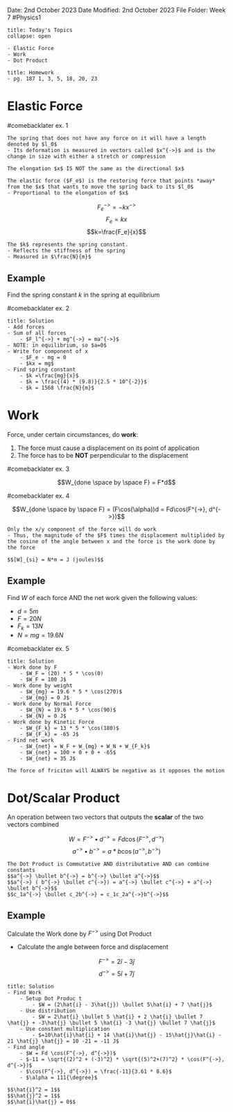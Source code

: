 Date: 2nd October 2023
Date Modified: 2nd October 2023
File Folder: Week 7
#Physics1

```ad-abstract
title: Today's Topics
collapse: open

- Elastic Force
- Work
- Dot Product

```

```ad-note
title: Homework
- pg. 187 1, 3, 5, 18, 20, 23
```
# Elastic Force

#comebacklater ex. 1

```ad-important
The spring that does not have any force on it will have a length denoted by $l_0$
- Its deformation is measured in vectors called $x^{->}$ and is the change in size with either a stretch or compression
```

```ad-warning
The elongation $x$ IS NOT the same as the directional $x$
```

```ad-summary
The elastic force ($F_e$) is the restoring force that points *away* from the $x$ that wants to move the spring back to its $l_0$
- Proportional to the elongation of $x$
```

$$F_e^{->} = -kx^{->}$$
$$F_e = kx$$
$$k=\frac{F_e}{x}$$
```ad-note
The $k$ represents the spring constant. 
- Reflects the stiffness of the spring
- Measured in $\frac{N}{m}$
```

## Example

Find the spring constant $k$ in the spring at equilibrium

#comebacklater ex. 2

```ad-check
title: Solution
- Add forces
- Sum of all forces
	- $F_l^{->} + mg^{->} = ma^{->}$
- NOTE: in equilibrium, so $a=0$
- Write for component of x
	- $F_e - mg = 0
	- $kx = mg$
- Find spring constant
	- $k =\frac{mg}{x}$
	- $k = \frac{(4) * (9.8)}{2.5 * 10^{-2}}$
	- $k = 1568 \frac{N}{m}$
```

# Work

Force, under certain circumstances, do **work**:
1. The force must cause a displacement on its point of application
2. The force has to be **NOT** perpendicular to the displacement

#comebacklater ex. 3

$$W_{done \space by \space F} = F*d$$

#comebacklater ex. 4

$$W_{done \space by \space F} = (F\cos(\alpha))d = Fd\cos(F^{->}, d^{->})$$

```ad-important
Only the x/y component of the force will do work
- Thus, the magnitude of the $F$ times the displacement multiplided by the cosine of the angle between x and the force is the work done by the force
```

```ad-note
$$[W]_{si} = N*m = J (joules)$$
```

## Example

Find $W$ of each force AND the net work given the following values:
- $d = 5m$
- $F = 20 N$
- $F_k = 13 N$
- $N = mg = 19.6N$

#comebacklater ex. 5

```ad-check
title: Solution
- Work done by F
	- $W_F = (20) * 5 * \cos(0)
	- $W_F = 100 J$
- Work done by weight
	- $W_{mg} = 19.6 * 5 * \cos(270)$
	- $W_{mg} = 0 J$
- Work done by Normal Force
	- $W_{N} = 19.6 * 5 * \cos(90)$
	- $W_{N} = 0 J$
- Work done by Kinetic Force
	- $W_{F_k} = 13 * 5 * \cos(180)$
	- $W_{F_k} = -65 J$
- Find net work
	- $W_{net} = W_F + W_{mg} + W_N + W_{F_k}$
	- $W_{net} = 100 + 0 + 0 + -65$
	- $W_{net} = 35 J$
```

```ad-note
The force of friciton will ALWAYS be negative as it opposes the motion
```

# Dot/Scalar Product

An operation between two vectors that outputs the **scalar** of the two vectors combined

$$ W = F^{->} \bullet d^{->} = Fd\cos(F^{->}, d^{->})$$
$$a^{->} \bullet b^{->} = a * b \cos(a^{->}, b^{->})$$

```ad-note
The Dot Product is Commutative AND distributative AND can combine constants
$$a^{->} \bullet b^{->} = b^{->} \bullet a^{->}$$
$$a^{->} ( b^{->} \bullet c^{->}) = a^{->} \bullet c^{->} + a^{->} \bullet b^{->}$$
$$c_1a^{->} \bullet c_2b^{->} = c_1c_2a^{->}b^{->}$$
```

## Example

Calculate the Work done by $F^{->}$ using Dot Product
- Calculate the angle between force and displacement

$$F^{->} = 2\hat{i} - 3\hat{j}$$
$$d^{->} = 5\hat{i} + 7 \hat{j}$$
```ad-check
title: Solution
- Find Work
	- Setup Dot Produc t
		- $W = (2\hat{i} - 3\hat{j}) \bullet 5\hat{i} + 7 \hat{j}$
	- Use distribution
		- $W = 2\hat{i} \bullet 5 \hat{i} + 2 \hat{i} \bullet 7 \hat{j} + -3\hat{j} \bullet 5 \hat{i} -3 \hat{j} \bullet 7 \hat{j}$
	- Use constant multiplication
		- $=10\hat{i}\hat{i} + 14 \hat{i}\hat{j} - 15\hat{j}\hat{i} - 21 \hat{j} \hat{j} = 10 -21 = -11 J$
- Find angle
	- $W = Fd \cos(F^{->}, d^{->})$
	- $-11 = \sqrt{(2)^2 + (-3)^2} * \sqrt{(5)^2+(7)^2} * \cos(F^{->}, d^{->})$
	- $\cos(F^{->}, d^{->}) = \frac{-11}{3.61 * 8.6}$
	- $\alpha = 111{\degree}$
```

```ad-important
$$\hat{i}^2 = 1$$
$$\hat{j}^2 = 1$$
$$\hat{i}\hat{j} = 0$$
```



